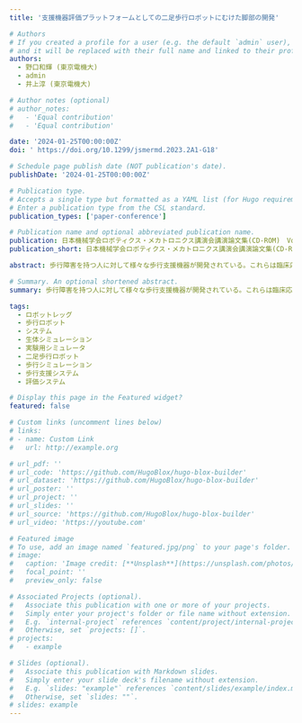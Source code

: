 ```yaml
---
title: '支援機器評価プラットフォームとしての二足歩行ロボットにむけた脚部の開発'

# Authors
# If you created a profile for a user (e.g. the default `admin` user), write the username (folder name) here
# and it will be replaced with their full name and linked to their profile.
authors:
  - 野口和輝 (東京電機大)
  - admin
  - 井上淳 (東京電機大)

# Author notes (optional)
# author_notes:
#   - 'Equal contribution'
#   - 'Equal contribution'

date: '2024-01-25T00:00:00Z'
doi: ' https://doi.org/10.1299/jsmermd.2023.2A1-G18'

# Schedule page publish date (NOT publication's date).
publishDate: '2024-01-25T00:00:00Z'

# Publication type.
# Accepts a single type but formatted as a YAML list (for Hugo requirements).
# Enter a publication type from the CSL standard.
publication_types: ['paper-conference']

# Publication name and optional abbreviated publication name.
publication: 日本機械学会ロボティクス・メカトロニクス講演会講演論文集(CD-ROM)　Vol.2023 Page.ROMBUNNO.2A1-G18 (2023)　ISSN 2424-3124
publication_short: 日本機械学会ロボティクス・メカトロニクス講演会講演論文集(CD-ROM)　Vol.2023 Page.ROMBUNNO.2A1-G18 (2023)　ISSN 2424-3124

abstract: 歩行障害を持つ人に対して様々な歩行支援機器が開発されている。これらは臨床応用前に評価実験を行う必要があるが,転倒などの危険性から歩行支援機器の対象者を被験者とすることが難しく若年の健常者を被験者として評価実験を行っている。高齢者などの歩行を再現可能なロボットを評価プラットフォームとすれば,転倒などの安全確保の問題を解決でき,再現性や精度の高い評価実験を行うことができる。本研究では,評価プラットフォームとなる二足歩行ロボットの開発にむけ,人の歩行時の関節角度可動範囲を再現可能な脚部を開発した。(著者抄録) 

# Summary. An optional shortened abstract.
summary: 歩行障害を持つ人に対して様々な歩行支援機器が開発されている。これらは臨床応用前に評価実験を行う必要があるが,転倒などの危険性から歩行支援機器の対象者を被験者とすることが難しく若年の健常者を被験者として評価実験を行っている。高齢者などの歩行を再現可能なロボットを評価プラットフォームとすれば,転倒などの安全確保の問題を解決でき,再現性や精度の高い評価実験を行うことができる。本研究では,評価プラットフォームとなる二足歩行ロボットの開発にむけ,人の歩行時の関節角度可動範囲を再現可能な脚部を開発した。(著者抄録) 

tags:
  - ロボットレッグ
  - 歩行ロボット
  - システム
  - 生体シミュレーション
  - 実験用シミュレータ
  - 二足歩行ロボット
  - 歩行シミュレーション
  - 歩行支援システム
  - 評価システム

# Display this page in the Featured widget?
featured: false

# Custom links (uncomment lines below)
# links:
# - name: Custom Link
#   url: http://example.org

# url_pdf: ''
# url_code: 'https://github.com/HugoBlox/hugo-blox-builder'
# url_dataset: 'https://github.com/HugoBlox/hugo-blox-builder'
# url_poster: ''
# url_project: ''
# url_slides: ''
# url_source: 'https://github.com/HugoBlox/hugo-blox-builder'
# url_video: 'https://youtube.com'

# Featured image
# To use, add an image named `featured.jpg/png` to your page's folder.
# image:
#   caption: 'Image credit: [**Unsplash**](https://unsplash.com/photos/pLCdAaMFLTE)'
#   focal_point: ''
#   preview_only: false

# Associated Projects (optional).
#   Associate this publication with one or more of your projects.
#   Simply enter your project's folder or file name without extension.
#   E.g. `internal-project` references `content/project/internal-project/index.md`.
#   Otherwise, set `projects: []`.
# projects:
#   - example

# Slides (optional).
#   Associate this publication with Markdown slides.
#   Simply enter your slide deck's filename without extension.
#   E.g. `slides: "example"` references `content/slides/example/index.md`.
#   Otherwise, set `slides: ""`.
# slides: example
---
```


<!-- {{% callout note %}}
Click the _Cite_ button above to demo the feature to enable visitors to import publication metadata into their reference management software.
{{% /callout %}}

{{% callout note %}}
Create your slides in Markdown - click the _Slides_ button to check out the example.
{{% /callout %}} -->

<!-- Add the publication's **full text** or **supplementary notes** here. You can use rich formatting such as including [code, math, and images](https://docs.hugoblox.com/content/writing-markdown-latex/). -->
